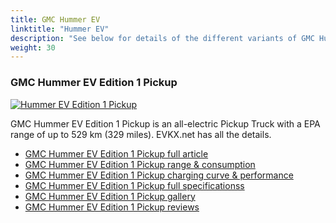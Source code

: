 ```yaml
---
title: GMC Hummer EV
linktitle: "Hummer EV"
description: "See below for details of the different variants of GMC Hummer EV"
weight: 30
---
```

### GMC Hummer EV Edition 1 Pickup

<a href="hummer_ev_edition_1_pickup/"><img src="https://media.evkx.net/multimedia/models/gmc/hummer_ev/hummer_ev_edition_1_pickup/main_1_st.jpg" class="img-fluid" alt="Hummer EV Edition 1 Pickup" ></a>

GMC Hummer EV Edition 1 Pickup is an all-electric Pickup Truck with a EPA range of up to 529 km (329 miles). EVKX.net has all the details. 

- [GMC Hummer EV Edition 1 Pickup full article](hummer_ev_edition_1_pickup/)
- [GMC Hummer EV Edition 1 Pickup range & consumption](hummer_ev_edition_1_pickup/rangeandconsumption)
- [GMC Hummer EV Edition 1 Pickup charging curve & performance](hummer_ev_edition_1_pickup/chargingcurve)
- [GMC Hummer EV Edition 1 Pickup full specificationss](hummer_ev_edition_1_pickup/specifications)
- [GMC Hummer EV Edition 1 Pickup gallery](hummer_ev_edition_1_pickup/gallery)
- [GMC Hummer EV Edition 1 Pickup reviews](hummer_ev_edition_1_pickup/reviews)

